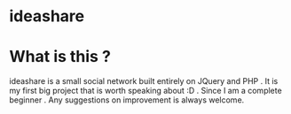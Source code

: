 # ideashare

# What is this ?

 ideashare is a small social network built entirely on JQuery and PHP . It is my first big project that is worth speaking about :D . Since I am a complete beginner . Any suggestions on improvement is always welcome.
